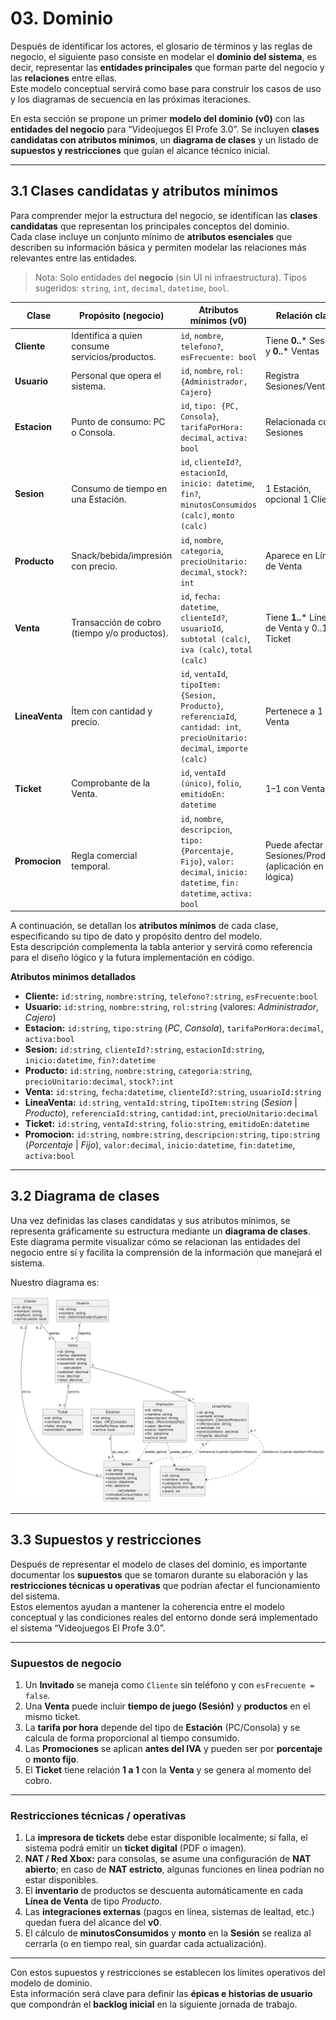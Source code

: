 # 03. Dominio

Después de identificar los actores, el glosario de términos y las reglas de negocio, el siguiente paso consiste en modelar el **dominio del sistema**, es decir, representar las **entidades principales** que forman parte del negocio y las **relaciones** entre ellas.  
Este modelo conceptual servirá como base para construir los casos de uso y los diagramas de secuencia en las próximas iteraciones.

En esta sección se propone un primer **modelo del dominio (v0)** con las **entidades del negocio** para “Videojuegos El Profe 3.0”. Se incluyen **clases candidatas con atributos mínimos**, un **diagrama de clases** y un listado de **supuestos y restricciones** que guían el alcance técnico inicial.

---

## 3.1 Clases candidatas y atributos mínimos

Para comprender mejor la estructura del negocio, se identifican las **clases candidatas** que representan los principales conceptos del dominio.  
Cada clase incluye un conjunto mínimo de **atributos esenciales** que describen su información básica y permiten modelar las relaciones más relevantes entre las entidades.

> Nota: Solo entidades del **negocio** (sin UI ni infraestructura). Tipos sugeridos: `string`, `int`, `decimal`, `datetime`, `bool`.

| Clase | Propósito (negocio) | Atributos mínimos (v0) | Relación clave |
|---|---|---|---|
| **Cliente** | Identifica a quien consume servicios/productos. | `id`, `nombre`, `telefono?`, `esFrecuente: bool` | Tiene **0..*** Sesiones y **0..*** Ventas |
| **Usuario** | Personal que opera el sistema. | `id`, `nombre`, `rol: {Administrador, Cajero}` | Registra Sesiones/Ventas |
| **Estacion** | Punto de consumo: PC o Consola. | `id`, `tipo: {PC, Consola}`, `tarifaPorHora: decimal`, `activa: bool` | Relacionada con Sesiones |
| **Sesion** | Consumo de tiempo en una Estación. | `id`, `clienteId?`, `estacionId`, `inicio: datetime`, `fin?`, `minutosConsumidos (calc)`, `monto (calc)` | 1 Estación, opcional 1 Cliente |
| **Producto** | Snack/bebida/impresión con precio. | `id`, `nombre`, `categoria`, `precioUnitario: decimal`, `stock?: int` | Aparece en Líneas de Venta |
| **Venta** | Transacción de cobro (tiempo y/o productos). | `id`, `fecha: datetime`, `clienteId?`, `usuarioId`, `subtotal (calc)`, `iva (calc)`, `total (calc)` | Tiene **1..*** Líneas de Venta y 0..1 Ticket |
| **LineaVenta** | Ítem con cantidad y precio. | `id`, `ventaId`, `tipoItem: {Sesion, Producto}`, `referenciaId`, `cantidad: int`, `precioUnitario: decimal`, `importe (calc)` | Pertenece a 1 Venta |
| **Ticket** | Comprobante de la Venta. | `id`, `ventaId (único)`, `folio`, `emitidoEn: datetime` | 1–1 con Venta |
| **Promocion** | Regla comercial temporal. | `id`, `nombre`, `descripcion`, `tipo: {Porcentaje, Fijo}`, `valor: decimal`, `inicio: datetime`, `fin: datetime`, `activa: bool` | Puede afectar Sesiones/Productos (aplicación en lógica) |

A continuación, se detallan los **atributos mínimos** de cada clase, especificando su tipo de dato y propósito dentro del modelo.  
Esta descripción complementa la tabla anterior y servirá como referencia para el diseño lógico y la futura implementación en código.

**Atributos mínimos detallados**  
- **Cliente:** `id:string`, `nombre:string`, `telefono?:string`, `esFrecuente:bool`  
- **Usuario:** `id:string`, `nombre:string`, `rol:string` (valores: *Administrador*, *Cajero*)  
- **Estacion:** `id:string`, `tipo:string` (*PC*, *Consola*), `tarifaPorHora:decimal`, `activa:bool`  
- **Sesion:** `id:string`, `clienteId?:string`, `estacionId:string`, `inicio:datetime`, `fin?:datetime`  
- **Producto:** `id:string`, `nombre:string`, `categoria:string`, `precioUnitario:decimal`, `stock?:int`  
- **Venta:** `id:string`, `fecha:datetime`, `clienteId?:string`, `usuarioId:string`  
- **LineaVenta:** `id:string`, `ventaId:string`, `tipoItem:string` (*Sesion* | *Producto*), `referenciaId:string`, `cantidad:int`, `precioUnitario:decimal`  
- **Ticket:** `id:string`, `ventaId:string`, `folio:string`, `emitidoEn:datetime`  
- **Promocion:** `id:string`, `nombre:string`, `descripcion:string`, `tipo:string` (*Porcentaje* | *Fijo*), `valor:decimal`, `inicio:datetime`, `fin:datetime`, `activa:bool`
  
---

## 3.2 Diagrama de clases

Una vez definidas las clases candidatas y sus atributos mínimos, se representa gráficamente su estructura mediante un **diagrama de clases**.  
Este diagrama permite visualizar cómo se relacionan las entidades del negocio entre sí y facilita la comprensión de la información que manejará el sistema.

Nuestro diagrama es:

<p align="center">
  <img src="../../imagenes/Diagrama_de_Clases.png" alt="Diagrama de clases" width="700">
</p>


---

## 3.3 Supuestos y restricciones

Después de representar el modelo de clases del dominio, es importante documentar los **supuestos** que se tomaron durante su elaboración y las **restricciones técnicas u operativas** que podrían afectar el funcionamiento del sistema.  
Estos elementos ayudan a mantener la coherencia entre el modelo conceptual y las condiciones reales del entorno donde será implementado el sistema “Videojuegos El Profe 3.0”.

---

### Supuestos de negocio

1. Un **Invitado** se maneja como `Cliente` sin teléfono y con `esFrecuente = false`.  
2. Una **Venta** puede incluir **tiempo de juego (Sesión)** y **productos** en el mismo ticket.  
3. La **tarifa por hora** depende del tipo de **Estación** (PC/Consola) y se calcula de forma proporcional al tiempo consumido.  
4. Las **Promociones** se aplican **antes del IVA** y pueden ser por **porcentaje** o **monto fijo**.  
5. El **Ticket** tiene relación **1 a 1** con la **Venta** y se genera al momento del cobro.  

---

### Restricciones técnicas / operativas

1. La **impresora de tickets** debe estar disponible localmente; si falla, el sistema podrá emitir un **ticket digital** (PDF o imagen).  
2. **NAT / Red Xbox:** para consolas, se asume una configuración de **NAT abierto**; en caso de **NAT estricto**, algunas funciones en línea podrían no estar disponibles.  
3. El **inventario** de productos se descuenta automáticamente en cada **Línea de Venta** de tipo *Producto*.  
4. Las **integraciones externas** (pagos en línea, sistemas de lealtad, etc.) quedan fuera del alcance del **v0**.  
5. El cálculo de **minutosConsumidos** y **monto** en la **Sesión** se realiza al cerrarla (o en tiempo real, sin guardar cada actualización).  

---

Con estos supuestos y restricciones se establecen los límites operativos del modelo de dominio.  
Esta información será clave para definir las **épicas e historias de usuario** que compondrán el **backlog inicial** en la siguiente jornada de trabajo.

